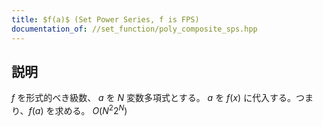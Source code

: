 ```yaml
---
title: $f(a)$ (Set Power Series, f is FPS)
documentation_of: //set_function/poly_composite_sps.hpp
---
```


## 説明

$f$ を形式的べき級数、 $a$ を $N$ 変数多項式とする。 $a$ を $f(x)$ に代入する。つまり、$f(a)$ を求める。 $O(N^2 2^N)$